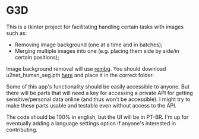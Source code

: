 # G3D

This is a tkinter project for facilitating handling certain tasks with images such as:
- Removing image background (one at a time and in batches);
- Merging multiple images into one (e.g. placing them side by side/in certain positions);

Image background removal will use [rembg](https://github.com/danielgatis/rembg). You should download u2net_human_seg.pth 
[here](https://github.com/xuebinqin/U-2-Net) and place it in the correct folder.

Some of this app's functionality should be easily accessible to anyone. But there will be parts that will need 
a key for accessing a private API for getting sensitive/personal data online (and thus won't be accessible).
I might try to make these parts usable and testable even without access to the API.

The code should be 100% in english, but the UI will be in PT-BR. I'm up for eventually adding a language settings
option if anyone's interested in contributing.
